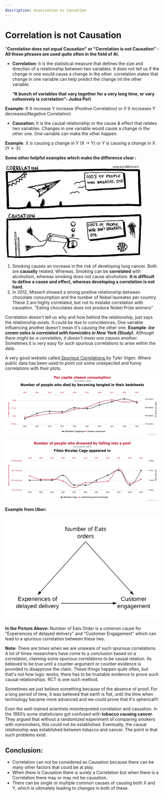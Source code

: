 ```yaml
---
description: Association vs Causation
---
```


# Correlation is not Causation

"**Correlation does not equal Causation" or "Correlation is not Causation" - All these phrases are used quite often in the field of AI.**

* **Correlation**: It is the statistical measure that defines the size and direction of a relationship between two variables. It does not tell us if the change in one would cause a change in the other. correlation states that change in one variable can help predict the change int the other variable.

  **“**A bunch of variables that vary together for a very long time, or vary cohesively is correlation**”- Judea Perl**

**Example**: If X increase Y increase \(Positive Correlation\) or if X increases Y decreases\(Negative Correlation\)

* **Causation**: It is the causal relationship or the cause & effect that relates two variables. Changes in one variable would cause a change in the other one. One variable can make the other happen.

**Example**: X is causing a change in Y \(X -&gt; Y\) or Y is causing a change in X \(Y &lt;- X\)

**Some other helpful examples which make the difference clear :**

![](../../.gitbook/assets/image%20%2844%29.png)

1. Smoking causes an increase in the risk of developing lung cancer. Both are **causally** related. Whereas, Smoking can be **correlated** with alcoholism, whereas smoking does not cause alcoholism. **It is difficult to define a cause and effect, whereas developing a correlation is not hard.**
2. In 2012, Misserli showed a strong positive relationship between chocolate consumption and the number of Nobel laureates per country. These 2 are highly correlated, but not to mistake correlation with causation. "Eating chocolates does not produce Nobel Prize winners"

Correlation doesn't tell us why and how behind the relationship, just says the relationship exists. It could be due to coincidences, One variable influencing another doesn't mean it's causing the other one. **Example**: _**Ice cream sales is correlated with homicides in New York \(Study\).** Although there might be a correlation, it doesn't mean one causes another._ Sometimes it is very easy for such spurious correlations to arise within the data.

A very good website called[ Spurious Correlations ](https://www.tylervigen.com/spurious-correlations)by Tyler Vigen. Where public data has been used to point out some unexpected and funny correlations with their plots.

![](../../.gitbook/assets/image%20%2839%29.png)

![](../../.gitbook/assets/image%20%2841%29.png)

**Example from Uber:**

![](../../.gitbook/assets/image%20%284%29.png)

**In the Picture Above:** Number of Eats Order is a common cause for "Experiences of delayed delivery" and "Customer Engagement" which can lead to a spurious correlation between these two.

**Note:** There are times when we are unaware of such spurious correlations. A lot of times researchers have come to a conclusion based on a correlation, claiming some spurious correlations to be causal relation. Its believed to be true until a counter-argument or counter-evidence is provided to disapprove the claim. These things happen quite often, but that's not how logic works, there has to be trustable evidence to prove such causal relationships. RCT is one such method.

Sometimes we just believe something because of the absence of proof. For a long period of time, it was believed that earth is flat, until the time when technology became more advanced and we could prove that it's spherical!!!

Even the well-trained scientists misinterpreted correlation and causation. In the 1950’s some statisticians got confused with **tobacco causing cancer**. They argued that without a randomized experiment of comparing smokers with nonsmokers, this could not be established. Eventually, the causal relationship was established between tobacco and cancer. The point is that such problems exist.

## **Conclusion:**

* Correlation can not be considered as Causation because there can be many other factors that could be at play.
* When there is Causation there is surely a Correlation but when there is a Correlation there may or may not be causation.
* There can be single or multiple common causes of causing both X and Y, which is ultimately leading to changes in both of these. 

